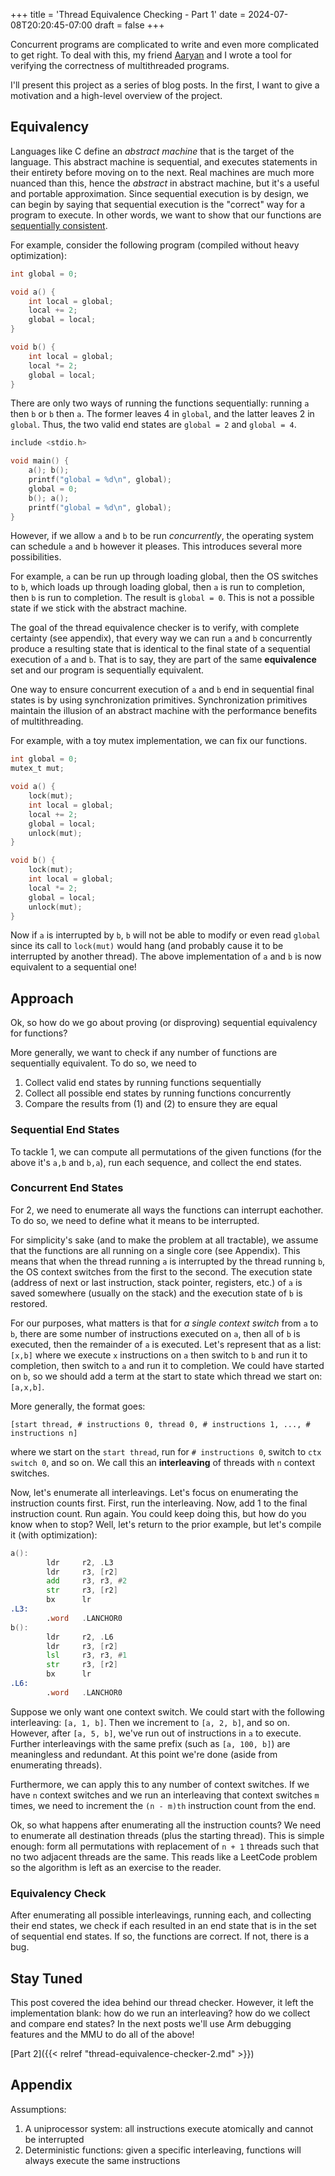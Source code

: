 +++
title = 'Thread Equivalence Checking - Part 1'
date = 2024-07-08T20:20:45-07:00
draft = false
+++

Concurrent programs are complicated to write and even more complicated to get
right. To deal with this, my friend
[Aaryan](https://www.linkedin.com/in/aaryan-singhal-151aa91a6) and I wrote a
tool for verifying the correctness of multithreaded programs.

I'll present this project as a series of blog posts. In the first, I want to
give a motivation and a high-level overview of the project.

## Equivalency 

Languages like C define an *abstract machine* that is the target of the
language. This abstract machine is sequential, and executes statements in their
entirety before moving on to the next.  Real machines are much more nuanced than
this, hence the *abstract* in abstract machine, but it's a useful and portable
approximation. Since sequential execution is by design, we can begin by saying
that sequential execution is the "correct" way for a program to execute. In
other words, we want to show that our functions are [sequentially
consistent](https://en.wikipedia.org/wiki/Sequential_consistency).

For example, consider the following program (compiled without heavy optimization):

```c
int global = 0;

void a() {
    int local = global;
    local += 2;
    global = local;
}

void b() {
    int local = global;
    local *= 2;
    global = local;
}
```

There are only two ways of running the functions sequentially: running `a` then
`b` or `b` then `a`. The former leaves 4 in `global`, and the latter leaves 2 in
`global`. Thus, the two valid end states are `global = 2` and `global = 4`.

```c
include <stdio.h>

void main() {
    a(); b();
    printf("global = %d\n", global);
    global = 0;
    b(); a();
    printf("global = %d\n", global);
}
```

However, if we allow `a` and `b` to be run *concurrently*, the operating
system can schedule `a` and `b` however it pleases. This introduces several more
possibilities.

For example, `a` can be run up through loading global, then the OS switches to
`b`, which loads up through loading global, then `a` is run to completion, then
`b` is run to completion. The result is `global = 0`. This is not a possible
state if we stick with the abstract machine.

The goal of the thread equivalence checker is to verify, with complete certainty
(see appendix), that every way we can run `a` and `b` concurrently produce a
resulting state that is identical to the final state of a sequential execution
of `a` and `b`. That is to say, they are part of the same **equivalence** set
and our program is sequentially equivalent.

One way to ensure concurrent execution of `a` and `b` end in sequential final
states is by using synchronization primitives. Synchronization primitives
maintain the illusion of an abstract machine with the performance benefits of
multithreading. 

For example, with a toy mutex implementation, we can fix our functions.

```c
int global = 0;
mutex_t mut;

void a() {
    lock(mut);
    int local = global;
    local += 2;
    global = local;
    unlock(mut);
}

void b() {
    lock(mut);
    int local = global;
    local *= 2;
    global = local;
    unlock(mut);
}
```

Now if `a` is interrupted by `b`, `b` will not be able to modify or even read
`global` since its call to `lock(mut)` would hang (and probably cause it to be
interrupted by another thread).  The above implementation of `a` and `b` is now
equivalent to a sequential one!

## Approach 

Ok, so how do we go about proving (or disproving) sequential equivalency for
functions?

More generally, we want to check if any number of functions are sequentially
equivalent. To do so, we need to 
1. Collect valid end states by running functions sequentially
2. Collect all possible end states by running functions concurrently
3. Compare the results from (1) and (2) to ensure they are equal

### Sequential End States

To tackle 1, we can compute all permutations of the given functions (for the
above it's `a,b` and `b,a`), run each sequence, and collect the end states.

### Concurrent End States

For 2, we need to enumerate all ways the functions can interrupt eachother. To
do so, we need to define what it means to be interrupted.  

For simplicity's sake (and to make the problem at all tractable), we assume that
the functions are all running on a single core (see Appendix). This means that
when the thread running `a` is interrupted by the thread running `b`, the OS
context switches from the first to the second. The execution state (address of
next or last instruction, stack pointer, registers, etc.) of `a` is saved
somewhere (usually on the stack) and the execution state of `b` is restored.

For our purposes, what matters is that for *a single context switch* from `a` to
`b`, there are some number of instructions executed on `a`, then all of `b` is
executed, then the remainder of `a` is executed. Let's represent that as a
list: `[x,b]` where we execute `x` instructions on `a` then switch to `b` and
run it to completion, then switch to `a` and run it to completion. We could have
started on `b`, so we should add a term at the start to state which thread we
start on: `[a,x,b]`. 

More generally, the format goes: 
```
[start thread, # instructions 0, thread 0, # instructions 1, ..., # instructions n]
```
where we start on the `start thread`, run for `# instructions 0`, switch to `ctx
switch 0`, and so on. We call this an **interleaving** of threads with `n`
context switches.

Now, let's enumerate all interleavings. Let's focus on enumerating the
instruction counts first. First, run the interleaving. Now, add 1 to the final
instruction count. Run again. You could keep doing this, but how do you know
when to stop? Well, let's return to the prior example, but let's compile it
(with optimization):

```asm
a():
        ldr     r2, .L3
        ldr     r3, [r2]
        add     r3, r3, #2
        str     r3, [r2]
        bx      lr
.L3:
        .word   .LANCHOR0
b():
        ldr     r2, .L6
        ldr     r3, [r2]
        lsl     r3, r3, #1
        str     r3, [r2]
        bx      lr
.L6:
        .word   .LANCHOR0
```

Suppose we only want one context switch. We could start with the following
interleaving: `[a, 1, b]`. Then we increment to `[a, 2, b]`, and so on. However,
after `[a, 5, b]`, we've run out of instructions in `a` to execute. Further
interleavings with the same prefix (such as `[a, 100, b]`) are meaningless and
redundant. At this point we're done (aside from enumerating threads).

Furthermore, we can apply this to any number of context switches. If we have `n`
context switches and we run an interleaving that context switches `m` times, we
need to increment the `(n - m)th` instruction count from the end.

Ok, so what happens after enumerating all the instruction counts? We need to
enumerate all destination threads (plus the starting thread). This is simple
enough: form all permutations with replacement of `n + 1` threads such that no
two adjacent threads are the same. This reads like a LeetCode problem so the
algorithm is left as an exercise to the reader.

### Equivalency Check

After enumerating all possible interleavings, running each, and collecting their
end states, we check if each resulted in an end state that is in the set of
sequential end states. If so, the functions are correct. If not, there is a bug.

## Stay Tuned

This post covered the idea behind our thread checker. However, it left the
implementation blank: how do we run an interleaving? how do we collect and
compare end states? In the next posts we'll use Arm debugging features and the
MMU to do all of the above!

[Part 2]({{< relref "thread-equivalence-checker-2.md" >}})

## Appendix

Assumptions:
1. A uniprocessor system: all instructions execute atomically and cannot be
   interrupted
2. Deterministic functions: given a specific interleaving, functions will
   always execute the same instructions
